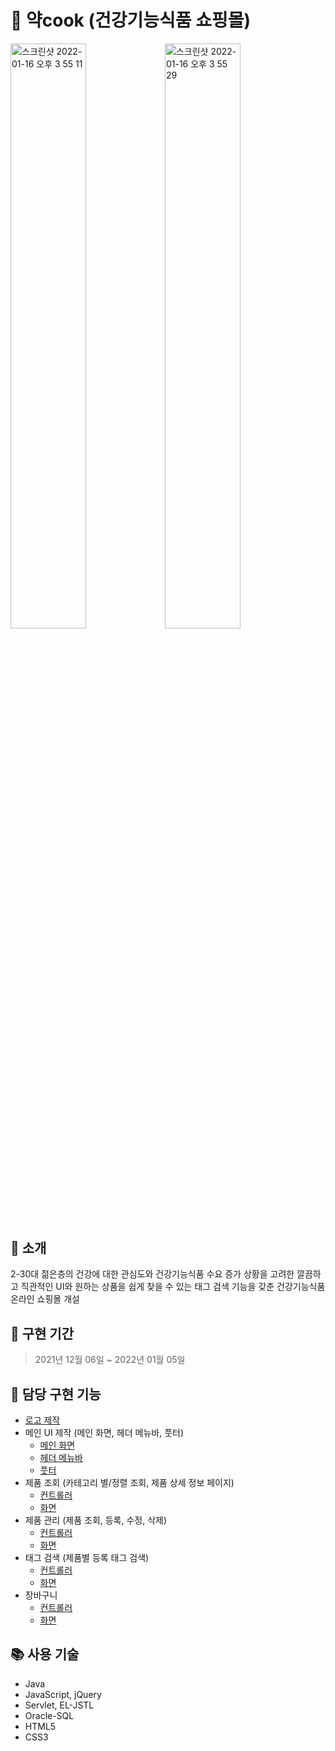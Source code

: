 # 💊 약cook (건강기능식품 쇼핑몰)
<div style="width:100%;">
<img style="width:49%; float:left;" width="720" alt="스크린샷 2022-01-16 오후 3 55 11" src="https://user-images.githubusercontent.com/85149442/161420180-2e18ff2c-6325-408e-9478-1ae131d9c91b.png">
<img style="width:49%; float:left;" width="720" alt="스크린샷 2022-01-16 오후 3 55 29" src="https://user-images.githubusercontent.com/85149442/161420191-7ab17546-1a65-4c5b-a270-fe23f284bb4e.png">
</div>


## 📝 소개
2-30대 젊은층의 건강에 대한 관심도와 건강기능식품 수요 증가 상황을 고려한 깔끔하고 직관적인 UI와 원하는 상품을 쉽게 찾을 수 있는 태그 검색 기능을 갖춘 건강기능식품 온라인 쇼핑몰 개설



## 📆 구현 기간
> 2021년 12월 06일 ~ 2022년 01월 05일


## 🦊 담당 구현 기능
- [로고 제작](yakcook/WebContent/resources/images/common/logoWhite.png)
- 메인 UI 제작 (메인 화면, 헤더 메뉴바, 풋터)
  * [메인 화면](yakcook/WebContent/index.jsp)
  * [헤더 메뉴바](yakcook/WebContent/WEB-INF/views/common/headerFinal.jsp)
  * [풋터](yakcook/WebContent/WEB-INF/views/common/footerFinal.jsp)
- 제품 조회 (카테고리 별/정렬 조회, 제품 상세 정보 페이지)
  * [컨트롤러]()
  * [화면]()
- 제품 관리 (제품 조회, 등록, 수정, 삭제)
  * [컨트롤러]()
  * [화면]()
- 태그 검색 (제품별 등록 태그 검색)
  * [컨트롤러]()
  * [화면]()
- 장바구니
  * [컨트롤러]()
  * [화면]()



## 📚 사용 기술
- Java
- JavaScript, jQuery
- Servlet, EL-JSTL
- Oracle-SQL
- HTML5
- CSS3
